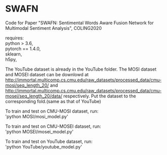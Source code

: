 # SWAFN
Code for Paper "SWAFN: Sentimental Words Aware Fusion Network for Multimodal Sentiment Analysis", COLING2020


requires:  
python > 3.6,  
pytorch == 1.4.0,  
sklearn,  
h5py,  

The YouTube dataset is already in the YouTube folder. The MOSI dataset and MOSEI dataset can be downlowd at http://immortal.multicomp.cs.cmu.edu/raw_datasets/processed_data/cmu-mosi/seq_length_20/ and http://immortal.multicomp.cs.cmu.edu/raw_datasets/processed_data/cmu-mosei/seq_length_20/data/ respectively. Put the dataset to the corresponding fold.(same as that of YouTube)


To train and test on CMU-MOSI dataset, run:     
'python MOSI/mosi_model.py'
    
To train and test on CMU-MOSEI dataset, run:   
'python MOSEI/mosei_model.py'
    
To train and test on YouTube dataset, run:     
'python YouTube/youtube_model.py'
